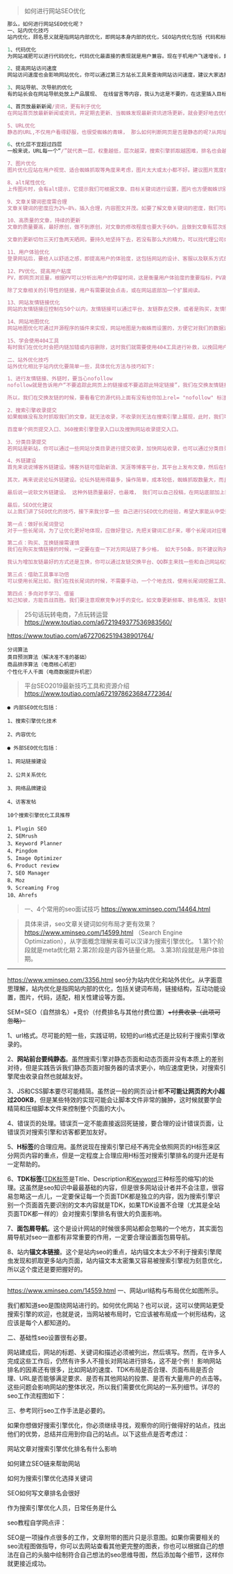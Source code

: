 >如何进行网站SEO优化
```rb
那么，如何进行网站SEO优化呢？
一、站内优化技巧
站内优化，顾名思义就是指网站内部优化，即网站本身内部的优化，SEO站内优化包括 代码和标签优化、内容优化、URL优化。

1、代码优化
为网站减肥可以进行代码优化，代码优化最直接的表现就是用户兼容。现在于机用户飞速增长，即便你的网站页面设置再漂亮，排名再好，若点击之后是错位，那么用户的流失率也会很大，影响后期的转化。除了兼容性，还要考虑些至的、空白符等，这也会影响搜索引擎蜘蛛的体验，

2、提高网站访问速度
网站访问速度也会影响网站优化，你可以通过第三方站长工具来查询网站访问速度，建议大家选择国内数一数二的空间商，虽然贵些， 但安全性、 稳定性还有速度都会有保障，当然也利于搜索引擎优化。

3、网站导航、次导航的优化
有的站长会在网站导航处放上产品展现、 在线留言等内容，我认为这是不要的，在这里插入目标关键词，既便优化，又能为用户提供方便。

4、首页放最新新闻/资讯，更有利于优化
在网站首页放最新新闻或资讯，井定期去更新、当蜘蛛发现最新资讯进场更新，就会更好地去优化。

5、URL优化
静态的URL,不仅用户看得舒服，也很受蜘蛛的青睐， 那么如何判断网页是否是静态的呢?从网址上就可以区分，静态的网址一般是: www.xxx. com/sdds/134.html,而动态的一股会出现“?”，如果网站不是静态的，我们可以做成伪静态。

6、优化层不宜超过四层
一般来说，URL每一个“/”就代表一层，权重越低，层次越深，搜索引擎抓取越困难，排名也会越差。

7、图片优化
图片优化应站在用户视觉、适合蜘蛛抓取等角度来考虑，图片太大或太小都不好。建议图片宽度在500~600像素之间，高300~ 400像素之间，像素1M以内，居中展现。

8、alt尾性优化
上传图片时，会有alt提示，它提示我们可根据文章、目标关键词进行设置，图片也方便蜘蛛识别，在有效增加关键词密度的同时，可使排名更好地展现，还有利于图片优化。

9、文章关键词密度需合理
文章关键词的密度应为2%~8%，插入合理，内容图文并茂。如要了解文章关键词的密度，我们可以借助第三方工具，网上有很多查询网页关键词密度的检测、可以借助图片的"alt" 适当地插入，如密度过大就会被搜索引擎认定为作弊，从而影响排名。

10、高质量的文章，持续的更新
文章的质量要高，最好原创，做不到原创，对文章的修改程度也要大于60%，且做到文章有层次感，段落分明。

文章的更新切勿三天打鱼两天晒网，要持久地坚持下去，若没有那么大的精力，可以找代理公司或制定相关程序。

11、用户体验优化
登录网站后，要给人以舒适之感，即提高用户的体验度，这包括网站的设计、客服以及联系方式的设置，尤其是客户栏目，可多做几个客服、QQ微信，方便用户选择。

12、PV优化、提高用户粘度
PV，即网页浏览量，根据PV可以分析出用户的停留时间，这是衡量用户体验度的重要指标，PV高则说明用户粘度高，PV数据可通过第三方统计工具获取。那么，如何提升PV呢?

除了文章相关的引导性的链接，用户有需要就会点击，或在网站底部加一个扩展阅读。

13、网站友情链接优化
网站的友情链接应控制在50个以内，友情链接可以通过平台、友链群去交换，或者是购买，友情链接最大的作用就是方便蜘蛛抓取，有效的提高排名。

14、网站地图优化
网站地图优化可通过开源程序的插件来实现，网站地图是为蜘蛛而设置的，方便它对我们的数据进行抓取。

15、学会使用404工具
有时我们在优化时会把内链加错或内容删除，这时我们就需要使用404工具进行补救，以挽回用户的流失率。

二、站外优化技巧
站外优化相比于站内优化要简单一些，具体优化方法与技巧如下:

1、进行友情链接、外链时，要当心nofollow
nofollow就是告诉用户“不要追踪此网页上的链接或不要追踪此特定链接”，我们在交换友情链接的时候，如果别人网站加上了nofollow, 就成了单反链接，友链本来是可以相互传递权重的，如加上了nofollow, 就意味着你给他传递权重，他不给你传递权重。

所以，我们在交换友链的时候，要看看它的源代码上面有没有给你加上rel= "nofollow" 标注。发外链也是同样的道理。

2、搜索引擎收录提交
如果蜘蛛没有及时抓取我们的文章，就无法收录，不收录则无法在搜索引擎上展现，此时，我们可以通过搜索引擎提交入口进行提交，让它收录。

百度单个网页提交入口、360搜索引擎登录入口以及搜狗网站收录提交入口。

3、分类目录提交
若网站是新站，你可以通过一些网站分类目录进行提交收录，加快网站收录，也可以通过分类目录获取一些流量的展现。

4、外链建设
首先来说说博客外链建设。博客外链可借助新浪、天涯等博客平台，其平台上发布文章，然后在博客中加入我们的“网站链接”，或在博客中添加一个友链链接栏目，加上我们网站需要优化的目标关键词或核心关键问。

其次，再来说说论坛外链建设。论坛外链用得最多，操作简单，成本较低，蜘蛛抓取数量大，而且论坛涉及了各行各业，是一个交流分享的好地方，自然也是我们引外链的圣地。

最后说一说软文外链建设。 这种外链质量最好，也最难， 我们可以自己投稿，在网站底部加上我们需要优化的词，也可以找第三方软文代发平台进行发布，其成本会高一些。

最后，SEO优化建议
以上我们讲了SEO优化的技巧，接下来我分享一些 自己进行SEO优化的经验，希望大家能从中受到启发。

第一点：做好长尾词登记
对于一些长尾词，为了让优化更好地体现，应做好登记，先把关键词汇总F来，哪个长尾词对应哪个网站都要记录，若下次文章中需要出现这些词，就可以进行网站内部互换，以提高用户黏度，也方便我们查询长尾词排名。查询长尾词排名可以借助第三方工具批量查询。

第二点：购买、互换链接需谨慎
我们在购买友情链接的时候，一定要在查一下对方网站链了多少格， 如大于50条，则不建议购买。另外，对方友链中有一些非法词的， 也不要购买，这可以通过第三方友链检测工具进行检测。

我认为增加友链最好的方式还是互换，你可以通过友链交换平台、QQ群主来找一些和自己网站权重差不多的去谈，一个网站友链应控制在 50条以内。一次不要增加太多，以一周增加1-2条为宜，循序渐进。

第三点：借助工具事半功倍
可以使用长尾比如，我们在找长尾词的时候，不需要手动，一个个地去找，使用长尾词挖掘工具、百度推广助手规则师。

第四点：多向对手学习、借鉴
知己知彼，方能百战百胜。我们要注意观察竞争对手的变化。如文章更新频率、排名情况、友链等，从中发现对方的优点，学会取长补短，以提高自己。
```

>25句话玩转电商，7点玩转运营  
https://www.toutiao.com/a6721949377536983560/



https://www.toutiao.com/a6727062519438901764/
```
分词算法
类目预测算法（解决准不准的基础）
商品排序算法（电商核心机密）
个性化千人千面（电商数据提升机密）
```

>平台SEO2019最新技巧工具和资源介绍
https://www.toutiao.com/a6721978623684772364/
```
● 内部SEO优化包括：

1、搜索引擎优化技术

2、内容优化

● 外部SEO优化包括：

1、网站链接建设

2、公共关系优化

3、网络品牌建设

4、访客发帖

10个搜索引擎优化工具推荐

1、Plugin SEO
2、SEMrush
3、Keyword Planner
4、Pingdom
5、Image Optimizer
6、Product review
7、SEO Manager
8、Moz
9、Screaming Frog
10、Ahrefs
```

>一、4个常用的seo面试技巧
https://www.xminseo.com/14464.html


>具体来讲，seo文章关键词如何布局才更有效果？
https://www.xminseo.com/14599.html
（Search Engine Optimization），从字面概念理解来看可以汉译为搜索引擎优化。
1.第1个阶段就是meta优化期
2.第2阶段是内容外链量化期。
3.第3阶段就是用户体验期。
***

https://www.xminseo.com/3356.html
seo分为站内优化和站外优化。从字面意思理解，站内优化是指网站内部的优化，包括关键词布局，链接结构，互动功能设置，图片，代码，适配，相关性建设等方面。

SEM=SEO（自然排名）+竞价（付费排名与其他付费位置）~~+付费收录（此项可忽略）~~

1、url格式。尽可能的短一些，实践证明，较短的url格式还是比较利于搜索引擎收录的。

2、**网站前台要纯静态**。虽然搜索引擎对静态页面和动态页面并没有本质上的差别对待，但是实践告诉我们静态页面对服务器的请求更小，响应速度更快，对搜索引擎爬虫收录自然也就越友好。

3、JS和CSS脚本要尽可能精简。虽然说一般的网页设计都**不可能让网页的大小超过200KB**，但是某些特效的实现可能会让脚本文件非常的臃肿，这时候就要学会精简和压缩脚本文件来控制整个页面的大小。

4、错误页的处理。错误页一定不能直接返回死链接，要合理的设计错误页面，让错误页对搜索引擎和访客都更加友好。

5、**H标签**的合理应用。虽然说现在搜索引擎已经不再完全依照网页的H标签来区分网页内容的重点，但是一定程度上合理应用H标签对搜索引擎排名的提升还是有一定帮助的。

6、**TDK标签**([TDK标签](https://www.toutiao.com/a6463663113324478989/)是Title、Description和[Keyword](https://www.toutiao.com/a6659498564751720967/)三种标签的缩写)的处理。这虽然是seo知识中最最基础的内容，但是很多网站设计者并不会注意，很容易忽略这一点儿，一定要保证每一个页面TDK都是独立的内容，因为搜索引擎识别一个页面首先要识别的文本内容就是TDK，如果TDK设置不合理（尤其是全站页面TDK都一样的）会对搜索引擎排名有很大的负面影响。

7、**面包屑导航**。这个是设计网站的时候很多网站都会忽略的一个地方，其实面包屑导航对seo一直都有非常重要的作用，一定要合理设置面包屑导航。

8、站内**锚文本链接**。这个是站内seo的重点，站内锚文本太少不利于搜索引擎爬虫发现和抓取更多站内页面，站内锚文本太密集又容易被搜索引擎视为刻意优化，所以这个度还是要把握好的。

***
https://www.xminseo.com/14559.html
一、网站url结构与布局优化如图所示。

我们都知道seo是围绕网站进行的。如何优化网站？也可以说，这可以使网站更受搜索引擎的欢迎，也就是说，当网站被布局时，它应该被布局成一个树形结构，这应该是每个人都知道的。

二、基础性seo设置很有必要。

网站建成后，网站的标题、关键词和描述必须被列出，然后填写。然而，在许多人完成这些工作后，仍然有许多人不擅长对网站进行排名，这不是个例！
影响网站排名的因素还有很多，比如网站的速度、TDK布局是否合理、页面布局是否合理、URL是否能够满足要求、是否有其他网站的投票、是否有大量用户的点击等。这些问题会影响网站的整体状况，所以我们需要优化网站的一系列细节。详尽的seo工作流程图如下：

三、参考同行seo工作手法是必要的。

如果你想做好搜索引擎优化，你必须继续寻找，观察你的同行做得好的站点，找出他们的优势，总结并应用到你自己的站点。以下这些点是否考虑过：

网站文章对搜索引擎优化排名有什么影响

如何建立SEO链来帮助网站

如何为搜索引擎优化选择关键词

SEO如何写文章排名会很好

作为搜索引擎优化人员，日常任务是什么

seo教程自学网点评：

SEO是一项操作点很多的工作，文章附带的图片只是示意图。如果你需要相关的seo流程图做指导，你可以去网站查看其他更完整的图表，你也可以根据自己的想法在自己的头脑中绘制符合自己想法的seo思维导图，然后添加每个细节，这样你就更接近成功。
